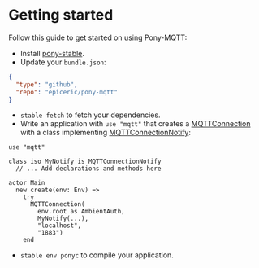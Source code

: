 # Getting started

Follow this guide to get started on using Pony-MQTT:

* Install [pony-stable](https://github.com/ponylang/pony-stable).
* Update your `bundle.json`:

```json
{
  "type": "github",
  "repo": "epiceric/pony-mqtt"
}
```

* `stable fetch` to fetch your dependencies.
* Write an application with `use "mqtt"` that creates a [MQTTConnection](//classes/actor-mqttconnection.md) with a class implementing [MQTTConnectionNotify](//classes/interface-mqttconnectionnotify.md):

```pony
use "mqtt"

class iso MyNotify is MQTTConnectionNotify
  // ... Add declarations and methods here

actor Main
  new create(env: Env) =>
    try
      MQTTConnection(
        env.root as AmbientAuth,
        MyNotify(...),
        "localhost",
        "1883")
    end
```

* `stable env ponyc` to compile your application.



